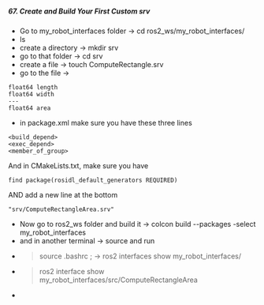 <H5>67. Create and Build Your First Custom srv</H5>

- Go to my_robot_interfaces folder -> cd ros2_ws/my_robot_interfaces/
- ls
- create a directory -> mkdir srv
- go to that folder -> cd srv
- create a file -> touch ComputeRectangle.srv
- go to the file -> 
```
float64 length
float64 width
---
float64 area
```

- in package.xml make sure you have these three lines
```
<build_depend>
<exec_depend>
<member_of_group>
````
And in CMakeLists.txt, make sure you have
```
find package(rosidl_default_generators REQUIRED)
```
AND add a new line at the bottom
```
"srv/ComputeRectangleArea.srv"

```
- Now go to ros2_ws folder and build it -> colcon build --packages -select my_robot_interfaces
- and in another terminal -> source and run
- > source .bashrc ; -> ros2 interfaces show my_robot_interfaces/
- > ros2 interface show my_robot_interfaces/src/ComputeRectangleArea
- 
